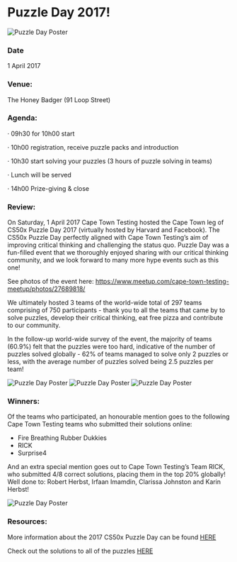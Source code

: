 # Puzzle Day 2017!

![Puzzle Day Poster](https://github.com/cape-town-testing/meetup/blob/master/2017-Puzzle-Day/Puzzle%20Day%20Poster.jpg)

### Date
1 April 2017

### Venue: 
The Honey Badger (91 Loop Street)
 
### Agenda:
·  09h30 for  10h00 start

·  10h00 registration, receive puzzle packs and introduction

·  10h30 start solving your puzzles (3 hours of puzzle solving in teams)

·  Lunch will be served

·  14h00 Prize-giving & close

### Review:

On Saturday, 1 April 2017 Cape Town Testing hosted the Cape Town leg of CS50x Puzzle Day 2017 (virtually hosted by Harvard and Facebook). The CS50x Puzzle Day perfectly aligned with Cape Town Testing’s aim of improving critical thinking and challenging the status quo. Puzzle Day was a fun-filled event that we thoroughly enjoyed sharing with our critical thinking community, and we look forward to many more hype events such as this one!

See photos of the event here: https://www.meetup.com/cape-town-testing-meetup/photos/27689818/

We ultimately hosted 3 teams of the world-wide total of 297 teams comprising of 750 participants - thank you to all the teams that came by to solve puzzles, develop their critical thinking, eat free pizza and contribute to our community.

In the follow-up world-wide survey of the event, the majority of teams (60.9%) felt that the puzzles were too hard, indicative of the number of puzzles solved globally - 62% of teams managed to solve only 2 puzzles or less, with the average number of puzzles solved being 2.5 puzzles per team!

![Puzzle Day Poster](https://github.com/cape-town-testing/meetup/blob/master/2017-Puzzle-Day/cttm1.png)
![Puzzle Day Poster](https://github.com/cape-town-testing/meetup/blob/master/2017-Puzzle-Day/cttm2.png)
![Puzzle Day Poster](https://github.com/cape-town-testing/meetup/blob/master/2017-Puzzle-Day/cttm3.png)


### Winners:

Of the teams who participated, an honourable mention goes to the following Cape Town Testing teams who submitted their solutions online:

- Fire Breathing Rubber Dukkies
- RICK
- Surprise4

And an extra special mention goes out to Cape Town Testing’s Team RICK, who submitted 4/8 correct solutions, placing them in the top 20% globally! Well done to: Robert Herbst, Irfaan Imamdin, Clarissa Johnston and Karin Herbst!

![Puzzle Day Poster](https://github.com/cape-town-testing/meetup/blob/master/2017-Puzzle-Day/cttm4.png)

### Resources:

More information about the 2017 CS50x Puzzle Day can be found [HERE](https://medium.com/@cs50/cs50x-puzzle-day-2017-around-the-world-4c2aa044d1f7)

Check out the solutions to all of the puzzles [HERE](https://www.youtube.com/watch?list=PLhQjrBD2T382_GJT2NRgEQ1vA9K_LqJbe&v=fb-XgfQSwME)



